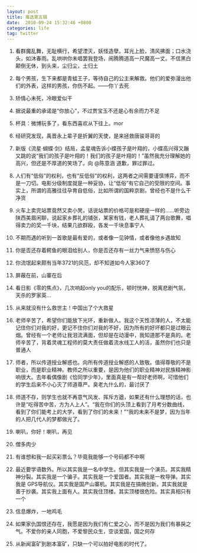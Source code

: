 ```yaml
---
layout: post
title: 推选第五辑
date:  2010-09-24 15:32:46 +0800
categories: life
tag: twitter
---
```

1.  看群魔乱舞，无耻横行，希望湮灭，妖怪造孽。耳光上脸，清风拂面；口水浇头，如沐春雨。乱哄哄你未唱罢我登场，闹腾腾道高一尺魔高一丈。不信黑白颠倒无休，到头来，尘归尘，土归土

2.  每个男孩，生下来都是青蛙王子，等待自己的公主来解救。他们的爱弥漫出他们的外表，这样的男孩，你伤不起。——你丫去死

3.  矫情心未死，冷眼爱似干

4.  据说最重的承诺是“你放心”，不过贾宝玉不还是心有余而力不足

5.  杯具：微博玩多了，看东西喜欢从下往上。mor

6.  经研究发现，禹晋永上辈子是折翼的天使，是来拯救唐骏哥哥的

7.  新版《流星·蝴蝶·剑》结局，孟星魂告诉小蝶孩子是叶翔的，小蝶高兴得又蹦又跳的说“我们的孩子是叶翔的！我们的孩子是叶翔的！”虽然我充分理解她的高兴，但还是不厚道的笑场了。向 @陈意涵 道歉，罪过罪过。

8.  人们有“低俗”的权利，也有“反低俗”的权利，这两者之间需要谨慎博弈，而不是一刀切。电影分级制度就是一种妥协，让“低俗”有它自己的受限的空间。事实上，所谓的高雅往往孕育自低俗，比如所谓的国粹京剧，曾经也不是什么干净货

9.  火车上卖完站票竟然又卖小凳，话说站票的价格可是和硬座一样的……听旁边陕西美眉闲聊，说起家乡葬礼的铺张，某家有钱，老人葬礼请了两台歌舞，唱得卖力的奖一千块，结果几欲群殴，各发一千块息事宁人

10.  不期而遇的听到一首歌是最有爱的，或者像一见钟情，或者像他乡遇故知

11.  你是否还存着鳄鱼的眼泪给别人，你是否还存有一丝力气来愤怒与伤心

12.  你流氓起来颇有当年3721的风范，却不知道如今人家360了

13.  屏蔽在前，山寨在后

14.  看日影《零的焦点》，几次响起only you的配乐，顿时恍神，脱离悲剧气氛，天杀的罗家英…

15.  从来就没有什么救世主！中国出了个大救星

16.  老师辛苦了，希望你们能放下光环，重新做人。我这个天性凉薄的人，不太能记住你们对我的好，更记不住你们对我的不好，因为所有的好坏都只是过眼云烟。曾经有一个老师让我泪流满面，但却是在动漫中，我知道那不是真的。老师辛苦了，背着灵魂工程师的莫大责任做着流水线工人的活，虽然你们也只是普通人

17.  师者，所以传道授业解惑也。向所有传道授业解惑的人致敬。值得尊敬的不是职业，而是职业精神。教师之所以重要，是因为他们的职业精神对民族精神影响很大。去年看偶像剧《恰同学少年》，里面真是有一帮好老师啊，可惜他们的学生后来不小心灭了师道尊严。臭老九什么的，最讨厌了

18.  师道不存，则学生也就不再意气风发、挥斥方遒，如果还有什么理想的话，也许是“吃得苦中苦，方为人上人”。“我在你们的头顶上看到了月考分数曲线，看到了你们能考上的大学，看到了你们的未来！”“我的未来不是梦，因为当年的人把几代人的梦都做光了。

19.  喇叭，你好！喇叭，再见

20.  僧多肉少

21.  有谁想和我一起买彩票么？毕竟我能够一个号码都不中啊

22.  最近要学语数外。所以其实我是一名中学生。但其实我是一个演员。其实我精神分裂。其实我是一个骗子。其实我是一个爱国者。其实我是一枚导弹。其实我是 GPS导航仪。其实我是国产山寨机。其实我是在搞微创新。其实我就是善于抄袭。其实我上面有人。其实我住顶楼。其实顶楼很危险。其实真相只有一个

23.  信息爆炸，一地鸡毛

24.  如果家仇国恨还存在，我愿是因为我们有仁爱之心，而不是因为我们有暴戾之气。不爱你的亲人同胞，不爱黎民众生，空谈爱国，国之何存

25.  从新闻富矿到剧本富矿，只缺一个可以拍好电影的时代了。
